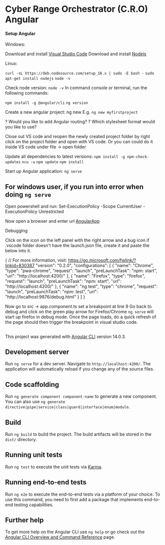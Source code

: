 # Cyber Range Orchestrator (C.R.O) Angular

#### Setup Angular #####

Windows: 

Download and install [Visual Studio Code](https://code.visualstudio.com/download)
Download and install [Nodejs](https://nodejs.org/dist/v16.15.1/node-v16.15.1-x64.msi)

Linux:

`curl -sL https://deb.nodesource.com/setup_16.x | sudo -E bash -`
`sudo apt-get install nodejs`
`node -v`

Check node version: `node -v`
In command console or terminal, run the following commands: 

`npm install -g @angular/cli`
`ng version`

Create a new angular project: ng new <project name> E.g. `ng new myfirstproject`

? Would you like to add Angular routing? <Yes>
? Which stylesheet format would you like to use? <CSS>

Close out VS code and reopen the newly created project folder by right click on the project folder and open with VS code. 
Or you can could do it inside VS code under file -> open folder

Update all dependencies to latest versions:
`npm install -g npm-check-updates`
`ncu -u`
`npm update`
`npm install`

Start up Angular application:
`ng serve`

## For windows user, if you run into error when doing `ng serve` ##
Open powershell and run: Set-ExecutionPolicy -Scope CurrentUser -ExecutionPolicy Unrestricted 

Now open a browser and enter url [AngularApp](localhost:4200)

Debugging

Click on the icon on the left panel with the right arrow and a bug icon
if .vscode folder doesn't have the launch.json file, create it and paste the below into it.


{
  // For more information, visit: https://go.microsoft.com/fwlink/?linkid=830387
  "version": "0.2.0",
  "configurations": [
    {
      "name": "Chrome",
      "type": "pwa-chrome",
      "request": "launch",
      "preLaunchTask": "npm: start",
      "url": "http://localhost:4200/"
    },
    {
      "name": "Firefox",
      "type": "firefox",
      "request": "launch",
      "preLaunchTask": "npm: start",
      "url": "http://localhost:4200/"
    },
    {
      "name": "ng test",
      "type": "chrome",
      "request": "launch",
      "preLaunchTask": "npm: test",
      "url": "http://localhost:9876/debug.html"
    }
  ]
}


Now go to src -> app.component.ts
set a breakpoint at line 9
Go back to debug and click on the green play arrow for Firefox/Chrome
`ng serve` will start up firefox in debug mode. Once the page loads, 
do a quick refresh of the page should then trigger the breakpoint in visual studio code.

##

This project was generated with [Angular CLI](https://github.com/angular/angular-cli) version 14.0.3.

## Development server

Run `ng serve` for a dev server. Navigate to `http://localhost:4200/`. The application will automatically reload if you change any of the source files.

## Code scaffolding

Run `ng generate component component-name` to generate a new component. You can also use `ng generate directive|pipe|service|class|guard|interface|enum|module`.

## Build

Run `ng build` to build the project. The build artifacts will be stored in the `dist/` directory.

## Running unit tests

Run `ng test` to execute the unit tests via [Karma](https://karma-runner.github.io).

## Running end-to-end tests

Run `ng e2e` to execute the end-to-end tests via a platform of your choice. To use this command, you need to first add a package that implements end-to-end testing capabilities.

## Further help

To get more help on the Angular CLI use `ng help` or go check out the [Angular CLI Overview and Command Reference](https://angular.io/cli) page.
